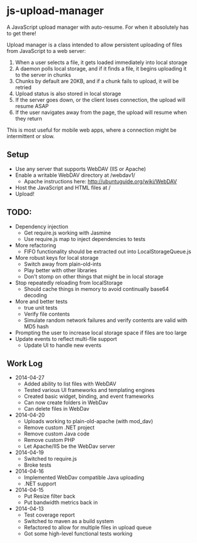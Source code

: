 js-upload-manager
=================

A JavaScript upload manager with auto-resume. For when it absolutely has to get there!


Upload manager is a class intended to allow persistent uploading of files from JavaScript
to a web server:

1. When a user selects a file, it gets loaded immediately into local storage
2. A daemon polls local storage, and if it finds a file, it begins uploading it to the server in chunks
3. Chunks by default are 20KB, and if a chunk fails to upload, it will be retried
4. Upload status is also stored in local storage
5. If the server goes down, or the client loses connection, the upload will resume ASAP
6. If the user navigates away from the page, the upload will resume when they return

This is most useful for mobile web apps, where a connection might be intermittent or slow.


Setup
-----
* Use any server that supports WebDAV (IIS or Apache)
* Enable a writable WebDAV directory at /webdav1/
    * Apache instructions here: http://ubuntuguide.org/wiki/WebDAV
* Host the JavaScript and HTML files at /
* Upload!


TODO:
-----
* Dependency injection
    * Get require.js working with Jasmine
    * Use require.js map to inject dependencies to tests
* More refactoring
    * FIFO functionality should be extracted out into LocalStorageQueue.js
* More robust keys for local storage
    * Switch away from plain-old-ints
    * Play better with other libraries
    * Don't stomp on other things that might be in local storage
* Stop repeatedly reloading from localStorage
    * Should cache things in memory to avoid continually base64 decoding
* More and better tests
    * true unit tests
    * Verify file contents
    * Simulate random network failures and verify contents are valid with MD5 hash
* Prompting the user to increase local storage space if files are too large
* Update events to reflect multi-file support
    * Update UI to handle new events


Work Log
--------
* 2014-04-27
    * Added ability to list files with WebDAV
    * Tested various UI frameworks and templating engines
    * Created basic widget, binding, and event frameworks
    * Can now create folders in WebDav
    * Can delete files in WebDav
* 2014-04-20
    * Uploads working to plain-old-apache (with mod_dav)
    * Remove custom .NET project
    * Remove custom Java code
    * Remove custom PHP
    * Let Apache/IIS be the WebDav server
* 2014-04-19
    * Switched to require.js
    * Broke tests
* 2014-04-16
    * Implemented WebDav compatible Java uploading
    * .NET support
* 2014-04-15
    * Put Resize filter back
    * Put bandwidth metrics back in
* 2014-04-13
    * Test coverage report
    * Switched to maven as a build system
    * Refactored to allow for multiple files in upload queue
    * Got some high-level functional tests working

